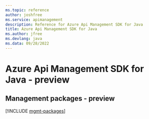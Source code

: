 ```yaml
---
ms.topic: reference
author: joshfree
ms.service: apimanagement
description: Reference for Azure Api Management SDK for Java
title: Azure Api Management SDK for Java
ms.author: jfree
ms.devlang: java
ms.data: 09/28/2022
---
```

# Azure Api Management SDK for Java - preview

## Management packages - preview
[!INCLUDE [mgmt-packages](api-management-mgmt-index.md)]